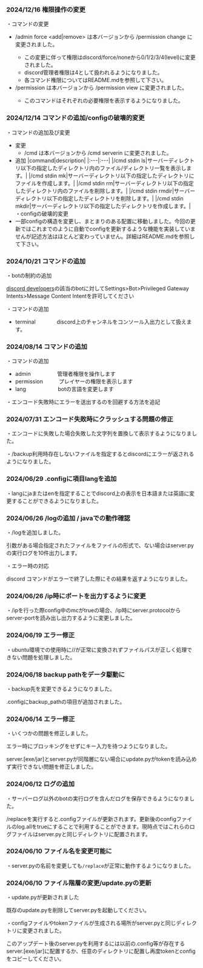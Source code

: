 ### 2024/12/16 権限操作の変更

・コマンドの変更
 - /admin force <add|remove> <user>は本バージョンから /permission change <level> <user> に変更されました。
   - この変更に伴って権限はdiscord/force/noneから0/1/2/3/4(level)に変更されました。
   - discord管理者権限は4として扱われるようになりました。
   - 各コマンド権限についてはREADME.mdを参照して下さい。
 - /permission は本バージョンから /permission view <user> に変更されました。
   - このコマンドはそれぞれの必要権限を表示するようになりました。

### 2024/12/14 コマンドの追加/configの破壊的変更

・コマンドの追加及び変更
 - 変更
   - /cmd は本バージョンから /cmd serverin に変更されました。
 - 追加
    |command|description|
    |:---|:---|
    |/cmd stdin ls|サーバーディレクトリ以下の指定したディレクトリ内のファイル/ディレクトリ一覧を表示します。|
    |/cmd stdin mk|サーバーディレクトリ以下の指定したディレクトリにファイルを作成します。|
    |/cmd stdin rm|サーバーディレクトリ以下の指定したディレクトリ内のファイルを削除します。|
    |/cmd stdin rmdir|サーバーディレクトリ以下の指定したディレクトリを削除します。|
    |/cmd stdin mkdir|サーバーディレクトリ以下の指定したディレクトリを作成します。|
・configの破壊的変更
 - 一部configの構造を変更し、まとまりのある配置に移動しました。今回の更新ではこれまでのように自動でconfigを更新するような機能を実装していませんが記述方法はほとんど変わっていません。詳細はREADME.mdを参照して下さい。

### 2024/10/21 コマンドの追加

・botの制約の追加

[discord developers](https://discord.com/developers/applications)の該当のbotに対してSettings>Bot>Privileged Gateway Intents>Message Content Intentを許可してください

・コマンドの追加

 - terminal　　　　discord上のチャンネルをコンソール入出力として扱えます。

### 2024/08/14 コマンドの追加

・コマンドの追加

 - admin　　　　　管理者権限を操作します
 - permission　　　プレイヤーの権限を表示します
 - lang　　　　　　botの言語を変更します

・エンコード失敗時にエラーを送出するのを回避する方法を追記

### 2024/07/31 エンコード失敗時にクラッシュする問題の修正

・エンコードに失敗した場合失敗した文字列を置換して表示するようになりました。

・/backup利用時存在しないファイルを指定するとdiscordにエラーが返されるようになりました。

### 2024/06/29 .configに項目langを追加

・langにjaまたはenを指定することでdiscord上の表示を日本語または英語に変更することができるようになりました。

### 2024/06/26 /logの追加 / javaでの動作確認

・/logを追加しました。

引数がある場合指定されたファイルをファイルの形式で、ない場合はserver.pyの実行ログを10件出力します。

・エラー時の対応

discord コマンドがエラーで終了した際にその結果を返すようになりました。

### 2024/06/26 /ip時にポートを出力するように変更

・/ipを行った際config中のmcがtrueの場合、/ip時にserver.protocolからserver-portを読み出し出力するように変更しました。

### 2024/06/19 エラー修正

・ubuntu環境での使用時に//が正常に変換されずファイルパスが正しく処理できない問題を処理しました。

### 2024/06/18 backup pathをデータ駆動に

・backup先を変更できるようになりました。

.configにbackup_pathの項目が追加されました。

### 2024/06/14 エラー修正

・いくつかの問題を修正しました。

エラー時にブロッキングをせずにキー入力を待つようになりました。

server.[exe/jar]とserver.pyが同階層にない場合にupdate.pyがtokenを読み込めず実行できない問題を修正しました。

### 2024/06/12 ログの追加

・サーバーログ以外のbotの実行ログを含んだログを保存できるようになりました。

/replaceを実行すると.configファイルが更新されます。更新後のconfigファイルのlog.allをtrueにすることで利用することができます。現時点ではこれらのログファイルはserver.pyと同じディレクトリに配置されます。

### 2024/06/10 ファイル名を変更可能に

・server.pyの名前を変更しても`/replace`が正常に動作するようになりました。

### 2024/06/10 ファイル階層の変更/update.pyの更新

・update.pyが更新されました

既存のupdate.pyを削除してserver.pyを起動してください。

・configファイルやtokenファイルが生成される場所がserver.pyと同じディレクトリに変更されました。

このアップデート後のserver.pyを利用するには以前の.config等が存在するserver.[exe/jar]に配置するか、任意のディレクトリに配置し再度tokenとconfigをコピーしてください。

